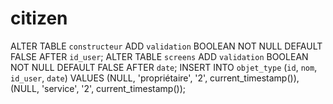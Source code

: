 # citizen

ALTER TABLE `constructeur` ADD `validation` BOOLEAN NOT NULL DEFAULT FALSE AFTER `id_user`;
ALTER TABLE `screens` ADD `validation` BOOLEAN NOT NULL DEFAULT FALSE AFTER `date`;
INSERT INTO `objet_type` (`id`, `nom`, `id_user`, `date`) VALUES (NULL, 'propriétaire', '2', current_timestamp()), (NULL, 'service', '2', current_timestamp());
